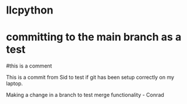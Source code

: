 # llcpython
# committing to the main branch as a test
#this is a comment

This is a commit from Sid to test if git has been setup correctly on my laptop.

Making a change in a branch to test merge functionality - Conrad

